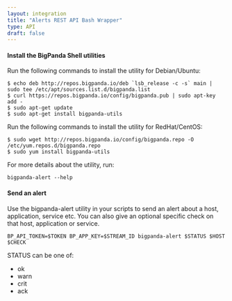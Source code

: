 ```yaml
---
layout: integration 
title: "Alerts REST API Bash Wrapper"
type: API
draft: false
---
```


#### Install the BigPanda Shell utilities
Run the following commands to install the utility for Debian/Ubuntu:

    $ echo deb http://repos.bigpanda.io/deb `lsb_release -c -s` main | sudo tee /etc/apt/sources.list.d/bigpanda.list
    $ curl https://repos.bigpanda.io/config/bigpanda.pub | sudo apt-key add -
    $ sudo apt-get update
    $ sudo apt-get install bigpanda-utils

Run the following commands to install the utility for RedHat/CentOS:

    $ sudo wget http://repos.bigpanda.io/config/bigpanda.repo -O /etc/yum.repos.d/bigpanda.repo
    $ sudo yum install bigpanda-utils

For more details about the utility, run:
    
    bigpanda-alert --help

<!-- section-separator -->

#### Send an alert
Use the bigpanda-alert utility in your scripts to send an alert about a host, application, service etc. You can also give an optional specific check on that host, application or service.

    BP_API_TOKEN=$TOKEN BP_APP_KEY=$STREAM_ID bigpanda-alert $STATUS $HOST $CHECK

STATUS can be one of:
- ok
- warn
- crit
- ack
